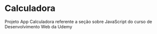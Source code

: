 # Calculadora
Projeto App Calculadora referente a seção sobre JavaScript do curso de Desenvolvimento Web da Udemy
